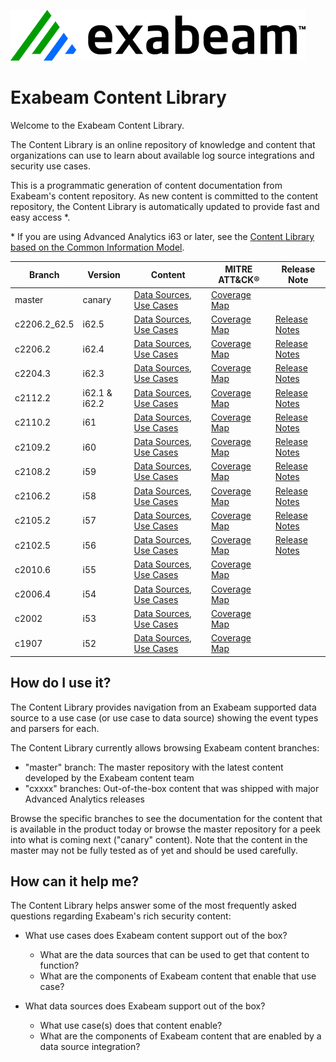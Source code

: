 
![Exabeam](resources/Exabeam-2024-Logo.png)


# Exabeam Content Library
Welcome to the Exabeam Content Library.

The Content Library is an online repository of knowledge and content that organizations can use to learn about available log source integrations and security use cases.

This is a programmatic generation of content documentation from Exabeam's content repository. As new content is committed to the content repository, the Content Library is automatically updated to provide fast and easy access &ast;.

&ast; If you are using Advanced Analytics i63 or later, see the [Content Library based on the Common Information Model](https://github.com/ExabeamLabs/Content-Library-CIM2).

|Branch|Version|Content|MITRE ATT&CK®|Release Note|
|--|--|--|--|--|
|master|canary|[Data Sources](Exabeam%20Data%20Sources.md), [Use Cases](Exabeam%20Use%20Cases.md)|[Coverage Map](https://mitre-attack.github.io/attack-navigator/#layerURL=https://raw.githubusercontent.com/ExabeamLabs/Content-Library-CIM1/master/resources/mitre_map.json)|
|c2206.2_62.5|i62.5|[Data Sources](https://github.com/ExabeamLabs/Content-Library-CIM1/blob/c2206.2_62.5/Exabeam%20Data%20Sources.md), [Use Cases](https://github.com/ExabeamLabs/Content-Library-CIM1/blob/c2206.2_62.5/Exabeam%20Use%20Cases.md)|[Coverage Map](https://mitre-attack.github.io/attack-navigator/#layerURL=https://raw.githubusercontent.com/ExabeamLabs/Content-Library-CIM1/c2206.2_62.5/resources/mitre_map.json)|[Release Notes](https://github.com/ExabeamLabs/Content-Library-CIM1/blob/c2206.2_62.5/ReleaseNotes/ReleaseNotes_c2206.2_62.5.md)|
|c2206.2|i62.4|[Data Sources](https://github.com/ExabeamLabs/Content-Library-CIM1/blob/c2206.2/Exabeam%20Data%20Sources.md), [Use Cases](https://github.com/ExabeamLabs/Content-Library-CIM1/blob/c2206.2/Exabeam%20Use%20Cases.md)|[Coverage Map](https://mitre-attack.github.io/attack-navigator/#layerURL=https://raw.githubusercontent.com/ExabeamLabs/Content-Library-CIM1/c2206.2/resources/mitre_map.json)|[Release Notes](https://github.com/ExabeamLabs/Content-Library-CIM1/blob/c2206.2/ReleaseNotes/ReleaseNotes_c2206.2.md)|
|c2204.3|i62.3|[Data Sources](https://github.com/ExabeamLabs/Content-Library-CIM1/blob/c2204.3/Exabeam%20Data%20Sources.md), [Use Cases](https://github.com/ExabeamLabs/Content-Library-CIM1/blob/c2204.3/Exabeam%20Use%20Cases.md)|[Coverage Map](https://mitre-attack.github.io/attack-navigator/#layerURL=https://raw.githubusercontent.com/ExabeamLabs/Content-Library-CIM1/c2204.3/resources/mitre_map.json)|[Release Notes](https://github.com/ExabeamLabs/Content-Library-CIM1/blob/c2204.3/ReleaseNotes/ReleaseNotes_c2204.3.md)|
|c2112.2|i62.1 & i62.2|[Data Sources](https://github.com/ExabeamLabs/Content-Library-CIM1/blob/c2112.2/Exabeam%20Data%20Sources.md), [Use Cases](https://github.com/ExabeamLabs/Content-Library-CIM1/blob/c2112.2/Exabeam%20Use%20Cases.md)|[Coverage Map](https://mitre-attack.github.io/attack-navigator/#layerURL=https://raw.githubusercontent.com/ExabeamLabs/Content-Library-CIM1/c2112.2/resources/mitre_map.json)|[Release Notes](https://github.com/ExabeamLabs/Content-Library-CIM1/blob/c2112.2/ReleaseNotes/ReleaseNotes_c2112.2.md)|
|c2110.2|i61|[Data Sources](https://github.com/ExabeamLabs/Content-Library-CIM1/blob/c2110.2/Exabeam%20Data%20Sources.md), [Use Cases](https://github.com/ExabeamLabs/Content-Library-CIM1/blob/c2110.2/Exabeam%20Use%20Cases.md)|[Coverage Map](https://mitre-attack.github.io/attack-navigator/#layerURL=https://raw.githubusercontent.com/ExabeamLabs/Content-Library-CIM1/c2110.2/resources/mitre_map.json)|[Release Notes](https://github.com/ExabeamLabs/Content-Library-CIM1/blob/c2110.2/ReleaseNotes/ReleaseNotes_c2110.2.md)|
|c2109.2|i60|[Data Sources](https://github.com/ExabeamLabs/Content-Library-CIM1/blob/c2109.2/Exabeam%20Data%20Sources.md), [Use Cases](https://github.com/ExabeamLabs/Content-Library-CIM1/blob/c2109.2/Exabeam%20Use%20Cases.md)|[Coverage Map](https://mitre-attack.github.io/attack-navigator/#layerURL=https://raw.githubusercontent.com/ExabeamLabs/Content-Library-CIM1/c2109.2/resources/mitre_map.json)|[Release Notes](https://github.com/ExabeamLabs/Content-Library-CIM1/blob/c2109.2/ReleaseNotes/ReleaseNotes_c2109.2.md)|
|c2108.2|i59|[Data Sources](https://github.com/ExabeamLabs/Content-Library-CIM1/blob/c2108.2/Exabeam%20Data%20Sources.md), [Use Cases](https://github.com/ExabeamLabs/Content-Library-CIM1/blob/c2108.2/Exabeam%20Use%20Cases.md)|[Coverage Map](https://mitre-attack.github.io/attack-navigator/#layerURL=https://raw.githubusercontent.com/ExabeamLabs/Content-Library-CIM1/c2108.2/resources/mitre_map.json)|[Release Notes](https://github.com/ExabeamLabs/Content-Library-CIM1/blob/c2108.2/ReleaseNotes/ReleaseNotes_c2108.2.md)|
|c2106.2|i58|[Data Sources](https://github.com/ExabeamLabs/Content-Library-CIM1/blob/c2106.2_I58/Exabeam%20Data%20Sources.md), [Use Cases](https://github.com/ExabeamLabs/Content-Library-CIM1/blob/c2106.2_I58/Exabeam%20Use%20Cases.md)|[Coverage Map](https://mitre-attack.github.io/attack-navigator/#layerURL=https://raw.githubusercontent.com/ExabeamLabs/Content-Library-CIM1/c2106.2_I58/resources/mitre_map.json)|[Release Notes](https://github.com/ExabeamLabs/Content-Library-CIM1/blob/c2106.2_I58/ReleaseNotes/ReleaseNotes_c2106.2.md)|
|c2105.2|i57|[Data Sources](https://github.com/ExabeamLabs/Content-Library-CIM1/blob/c2105.2_I57/Exabeam%20Data%20Sources.md), [Use Cases](https://github.com/ExabeamLabs/Content-Library-CIM1/blob/c2105.2_I57/Exabeam%20Use%20Cases.md)|[Coverage Map](https://mitre-attack.github.io/attack-navigator/#layerURL=https://raw.githubusercontent.com/ExabeamLabs/Content-Library-CIM1/c2105.2_I57/resources/mitre_map.json)|[Release Notes](https://github.com/ExabeamLabs/Content-Library-CIM1/blob/c2105.2_I57/ReleaseNotes/ReleaseNotes_c2105.2.md)|
|c2102.5|i56|[Data Sources](https://github.com/ExabeamLabs/Content-Library-CIM1/blob/c2102.5/Exabeam%20Data%20Sources.md), [Use Cases](https://github.com/ExabeamLabs/Content-Library-CIM1/blob/c2102.5/Exabeam%20Use%20Cases.md)|[Coverage Map](https://mitre-attack.github.io/attack-navigator/#layerURL=https://raw.githubusercontent.com/ExabeamLabs/Content-Library-CIM1/c2102.5/resources/mitre_map.json)|[Release Notes](https://github.com/ExabeamLabs/Content-Library-CIM1/blob/c2102.5/ReleaseNotes/ReleaseNotes_c2102.5.md)|
|c2010.6|i55|[Data Sources](https://github.com/ExabeamLabs/Content-Library-CIM1/tree/c2010.6/Exabeam%20Data%20Sources.md), [Use Cases](https://github.com/ExabeamLabs/Content-Library-CIM1/tree/c2010.6/Exabeam%20Use%20Cases.md)|[Coverage Map](https://mitre-attack.github.io/attack-navigator/#layerURL=https://raw.githubusercontent.com/ExabeamLabs/Content-Library-CIM1/c2010.6/resources/mitre_map.json)|
|c2006.4|i54|[Data Sources](https://github.com/ExabeamLabs/Content-Library-CIM1/tree/c2006.4/Exabeam%20Data%20Sources.md), [Use Cases](https://github.com/ExabeamLabs/Content-Library-CIM1/tree/c2006.4/Exabeam%20Use%20Cases.md)|[Coverage Map](https://mitre-attack.github.io/attack-navigator/#layerURL=https://raw.githubusercontent.com/ExabeamLabs/Content-Library-CIM1/c2006.4/resources/mitre_map.json)|
|c2002|i53|[Data Sources](https://github.com/ExabeamLabs/Content-Library-CIM1/tree/c2002/Exabeam%20Data%20Sources.md), [Use Cases](https://github.com/ExabeamLabs/Content-Library-CIM1/tree/c2002/Exabeam%20Use%20Cases.md)|[Coverage Map](https://mitre-attack.github.io/attack-navigator/#layerURL=https://raw.githubusercontent.com/ExabeamLabs/Content-Library-CIM1/c2002/resources/mitre_map.json)|
|c1907|i52|[Data Sources](https://github.com/ExabeamLabs/Content-Library-CIM1/tree/c1907/Exabeam%20Data%20Sources.md), [Use Cases](https://github.com/ExabeamLabs/Content-Library-CIM1/tree/c1907/Exabeam%20Use%20Cases.md)|[Coverage Map](https://mitre-attack.github.io/attack-navigator/#layerURL=https://raw.githubusercontent.com/ExabeamLabs/Content-Library-CIM1/c1907/resources/mitre_map.json)|

## How do I use it?
The Content Library provides navigation from an Exabeam supported data source to a use case (or use case to data source) showing the event types and parsers for each.

The Content Library currently allows browsing Exabeam content branches: 
 - "master" branch: The master repository with the latest content developed by the Exabeam content team
 - "cxxxx" branches: Out-of-the-box content that was shipped with major Advanced Analytics releases

Browse the specific branches to see the documentation for the content that is available in the product today or browse the master repository for a peek into what is coming next ("canary" content). Note that the content in the master may not be fully tested as of yet and should be used carefully. 

## How can it help me?
The Content Library helps answer some of the most frequently asked questions regarding Exabeam's rich security content:

 - What use cases does Exabeam content support out of the box?
   - What are the data sources that can be used to get that content to function? 
   - What are the components of Exabeam content that enable that use case?

 - What data sources does Exabeam support out of the box?
   - What use case(s) does that content enable?
   - What are the components of Exabeam content that are enabled by a data source integration?
